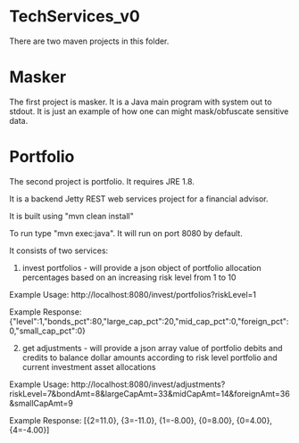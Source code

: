 # TechServices_v0

There are two maven projects in this folder.  

# Masker
The first project is masker.  It is a Java main program with system out to stdout.  It is just an example of how one can might mask/obfuscate sensitive data.

# Portfolio
The second project is portfolio. It requires JRE 1.8.

It is a backend Jetty REST web services project for a financial advisor.

It is built using "mvn clean install"

To run type "mvn exec:java".  It will run on port 8080 by default.

It consists of two services:

1) invest portfolios - will provide a json object of portfolio allocation percentages based on an increasing risk level from 1 to 10

Example Usage:
http://localhost:8080/invest/portfolios?riskLevel=1

Example Response:
{"level":1,"bonds_pct":80,"large_cap_pct":20,"mid_cap_pct":0,"foreign_pct":0,"small_cap_pct":0}

2) get adjustments - will provide a json array value of portfolio debits and credits to balance dollar amounts according to risk level portfolio and current investment asset allocations

Example Usage:
http://localhost:8080/invest/adjustments?riskLevel=7&bondAmt=8&largeCapAmt=33&midCapAmt=14&foreignAmt=36&smallCapAmt=9

Example Response:
[{2=11.0}, {3=-11.0}, {1=-8.00}, {0=8.00}, {0=4.00}, {4=-4.00}]



